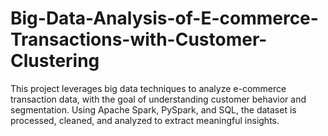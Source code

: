 # Big-Data-Analysis-of-E-commerce-Transactions-with-Customer-Clustering
This project leverages big data techniques to analyze e-commerce transaction data, with the goal of understanding customer behavior and segmentation. Using Apache Spark, PySpark, and SQL, the dataset is processed, cleaned, and analyzed to extract meaningful insights.
